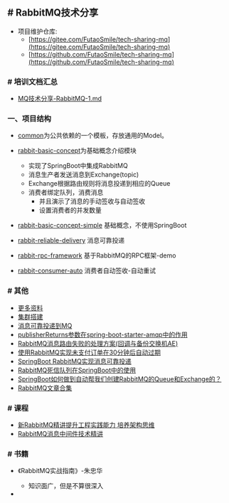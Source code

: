## # RabbitMQ技术分享

* 项目维护仓库:
    * [https://gitee.com/FutaoSmile/tech-sharing-mq](https://gitee.com/FutaoSmile/tech-sharing-mq)
    * [https://github.com/FutaoSmile/tech-sharing-mq](https://github.com/FutaoSmile/tech-sharing-mq)

### # 培训文档汇总

- [MQ技术分享-RabbitMQ-1.md](./doc/rabbitmq/MQ技术分享-RabbitMQ-1.md)

### 一、项目结构

* [common](./common)为公共依赖的一个模板，存放通用的Model。
* [rabbit-basic-concept](./rabbit-basic-concept)为基础概念介绍模块
    * 实现了SpringBoot中集成RabbitMQ
    * 消息生产者发送消息到Exchange(topic)
    * Exchange根据路由规则将消息投递到相应的Queue
    * 消费者绑定队列，消费消息
        - 并且演示了消息的手动签收与自动签收
        - 设置消费者的并发数量

* [rabbit-basic-concept-simple](./rabbit-basic-concept-simple) 基础概念，不使用SpringBoot
* [rabbit-reliable-delivery](./rabbit-reliable-delivery) 消息可靠投递
* [rabbit-rpc-framework](./rabbit-rpc-framework) 基于RabbitMQ的RPC框架-demo

- [rabbit-consumer-auto](./rabbit-consumer-auto) 消费者自动签收-自动重试

### # 其他

- [更多资料](./doc/rabbitmq.md)
- [集群搭建](./doc/集群搭建.md)
- [消息可靠投递到MQ](./rabbit-reliable-delivery/消息可靠投递到MQ.MD)
- [publisherReturns参数在spring-boot-starter-amqp中的作用](https://mp.weixin.qq.com/s?__biz=MzI4NjQyMDkyNg==&mid=2247484712&idx=1&sn=fbf43dff40401ed04d27682ed5f3044a&chksm=ebdc7ff9dcabf6efd9283045a6c73c76b06911866c2e97c73cc0c60ddede7997b03c53ae5eff&token=775738946&lang=zh_CN#rd)
- [RabbitMQ消息路由失败的处理方案(回调与备份交换机AE) ](https://mp.weixin.qq.com/s?__biz=MzI4NjQyMDkyNg==&mid=2247484811&idx=1&sn=e45ccad2f55227d58326ac5ec100d2aa&chksm=ebdc7f5adcabf64cd98d594db2aed91ec6810045aab6e42b7f2c65040dfb94e9421ea0a96729&token=2064931214&lang=zh_CN#rd)
- [使用RabbitMQ实现未支付订单在30分钟后自动过期](https://mp.weixin.qq.com/s/s8xa_QU8q1W0_Dx4uop-UQ)
- [SpringBoot RabbitMQ实现消息可靠投递](https://mp.weixin.qq.com/s?__biz=MzI4NjQyMDkyNg==&mid=2247483871&idx=1&sn=91272e28cd611462215784315b1dec6a&chksm=ebdc7b0edcabf218f37f3fb5641c95759cb0e3c76527c1ee966bc7470a9ac7414636b06ec225&scene=178&cur_album_id=1355248263913472000#rd)
- [ RabbitMQ死信队列在SpringBoot中的使用 ](https://mp.weixin.qq.com/s?__biz=MzI4NjQyMDkyNg==&mid=2247483884&idx=1&sn=a2be7db538308e3e10296d8a2ea31395&chksm=ebdc7b3ddcabf22bc8efaa64e35b3f2c83cae4e7e1d5ad2eb4c788df8461f67b9480e3486720&scene=178&cur_album_id=1355248263913472000#rd)
- [ SpringBoot如何做到自动帮我们创建RabbitMQ的Queue和Exchange的？ ](https://mp.weixin.qq.com/s?__biz=MzI4NjQyMDkyNg==&mid=2247483913&idx=1&sn=9eb8f64a140450c28205a57d8166ffd7&chksm=ebdc78d8dcabf1ce5ac41b8b9e703d32d42b35f2e30b75f767fc6c95f01637c2b1c95befebe4&scene=178&cur_album_id=1355248263913472000#rd)
- [RabbitMQ文章合集](https://mp.weixin.qq.com/mp/appmsgalbum?__biz=MzI4NjQyMDkyNg==&action=getalbum&album_id=1355248263913472000&scene=173&from_msgid=2247483871&from_itemidx=1&count=3#wechat_redirect)

### # 课程

- [新RabbitMQ精讲提升工程实践能力 培养架构思维](https://coding.imooc.com/class/461.html)
- [RabbitMQ消息中间件技术精讲](https://coding.imooc.com/class/262.html)

### # 书籍

- 《RabbitMQ实战指南》-朱忠华
    - 知识面广，但是不算很深入

- 
